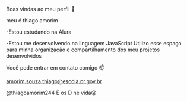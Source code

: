 Boas vindas ao meu perfil 💙

meu é thiago amorim

-Estou estudando na Alura

-Estou me desenvolvendo na linguagem JavaScript
Utilizo esse espaço para minha organização e compartilhamento dos meu projetos desenvolvidos

Você pode entrar em contato comigo 📫

amorim.souza.thiago@escola.pr.gov.br

@thiagoamorim244
È os D ne vida😜

